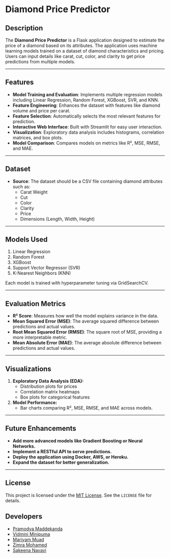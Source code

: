# Diamond Price Predictor

## Description

The **Diamond Price Predictor** is a Flask application designed to estimate the price of a diamond based on its attributes. The application uses machine learning models trained on a dataset of diamond characteristics and pricing. Users can input details like carat, cut, color, and clarity to get price predictions from multiple models.

---

## Features

- **Model Training and Evaluation**: Implements multiple regression models including Linear Regression, Random Forest, XGBoost, SVR, and KNN.
- **Feature Engineering**: Enhances the dataset with features like diamond volume and price per carat.
- **Feature Selection**: Automatically selects the most relevant features for prediction.
- **Interactive Web Interface**: Built with Streamlit for easy user interaction.
- **Visualization**: Exploratory data analysis includes histograms, correlation matrices, and box plots.
- **Model Comparison**: Compares models on metrics like R², MSE, RMSE, and MAE.

---

## Dataset

- **Source**: The dataset should be a CSV file containing diamond attributes such as:
  - Carat Weight
  - Cut
  - Color
  - Clarity
  - Price
  - Dimensions (Length, Width, Height)

---

## Models Used

  1. Linear Regression
  2. Random Forest
  3. XGBoost
  4. Support Vector Regressor (SVR)
  5. K-Nearest Neighbors (KNN)
     
Each model is trained with hyperparameter tuning via GridSearchCV.

---

## Evaluation Metrics

 - **R² Score**: Measures how well the model explains variance in the data.
 - **Mean Squared Error (MSE)**: The average squared difference between predictions and actual values.
 - **Root Mean Squared Error (RMSE)**: The square root of MSE, providing a more interpretable metric.
 - **Mean Absolute Error (MAE)**: The average absolute difference between predictions and actual values.

---

## Visualizations

1. **Exploratory Data Analysis (EDA):**
   - Distribution plots for prices
   - Correlation matrix heatmaps
   - Box plots for categorical features
2. **Model Performance:**
   - Bar charts comparing R², MSE, RMSE, and MAE across models.

---

## Future Enhancements

- **Add more advanced models like Gradient Boosting or Neural Networks.**
- **Implement a RESTful API to serve predictions.**
- **Deploy the application using Docker, AWS, or Heroku.**
- **Expand the dataset for better generalization.**

---

## License

This project is licensed under the [MIT License](LICENSE). See the `LICENSE` file for details.

## Developers

- [Pramodya Maddekanda](https://github.com/PramoW22)
- [Vidmini Minipuma](https://github.com/VidminiMinupama)
- [Mariyam Muad](https://github.com/mariyammuad)
- [Zimra Mohamed](https://github.com/ZimraMohamed)
- [Sakeena Navavi](https://github.com/SakeenaNavavi)
